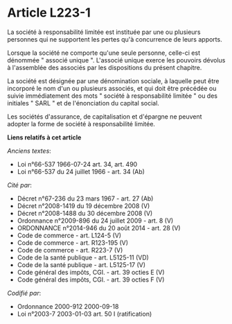 # Article L223-1

La société à responsabilité limitée est instituée par une ou plusieurs personnes qui ne supportent les pertes qu'à
concurrence de leurs apports.

Lorsque la société ne comporte qu'une seule personne, celle-ci est dénommée " associé unique ". L'associé unique exerce les
pouvoirs dévolus à l'assemblée des associés par les dispositions du présent chapitre.

La société est désignée par une dénomination sociale, à laquelle peut être incorporé le nom d'un ou plusieurs associés, et
qui doit être précédée ou suivie immédiatement des mots " société à responsabilité limitée " ou des initiales " SARL " et de
l'énonciation du capital social.

Les sociétés d'assurance, de capitalisation et d'épargne ne peuvent adopter la forme de société à responsabilité limitée.

**Liens relatifs à cet article**

_Anciens textes_:

  - Loi n°66-537 1966-07-24 art. 34, art. 490
  - Loi n°66-537 du 24 juillet 1966 - art. 34 (Ab)

_Cité par_:

  - Décret n°67-236 du 23 mars 1967 - art. 27 (Ab)
  - Décret n°2008-1419 du 19 décembre 2008 (V)
  - Décret n°2008-1488 du 30 décembre 2008 (V)
  - Ordonnance n°2009-896 du 24 juillet 2009 - art. 8 (V)
  - ORDONNANCE n°2014-946 du 20 août 2014 - art. 28 (V)
  - Code de commerce - art. L124-5 (V)
  - Code de commerce - art. R123-195 (V)
  - Code de commerce - art. R223-7 (V)
  - Code de la santé publique - art. L5125-11 (VD)
  - Code de la santé publique - art. L5125-17 (V)
  - Code général des impôts, CGI. - art. 39 octies E (V)
  - Code général des impôts, CGI. - art. 39 octies F (V)

_Codifié par_:

  - Ordonnance 2000-912 2000-09-18
  - Loi n°2003-7 2003-01-03 art. 50 I (ratification)
